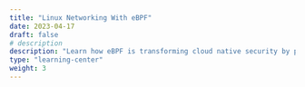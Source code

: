 ```yaml
---
title: "Linux Networking With eBPF"
date: 2023-04-17
draft: false
# description
description: "Learn how eBPF is transforming cloud native security by providing a flexible and efficient way to monitor and secure your cloud infrastructure through custom programs that run inside the Linux kernel, enabling powerful capabilities such as network traffic analysis, system call tracing, and custom firewall and load balancer implementations."
type: "learning-center"
weight: 3
---
```


